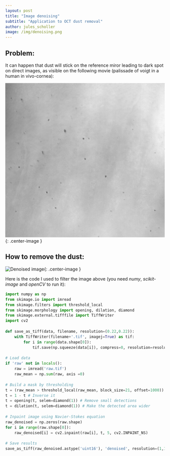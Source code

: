 ```yaml
---
layout: post
title: "Image denoising"
subtitle: "Application to OCT dust removal"
author: jules_scholler
image: /img/denoising.png
---
```


## Problem:

It can happen that dust will stick on the reference miror leading to dark spot on direct images, as visible on the following movie (palissade of voigt in a human in vivo-cornea):

![Raw image](../img/raw.gif){: .center-image }

## How to remove the dust:

![Denoised image](../img/denoised.gif){: .center-image }


Here is the code I used to filter the image above (you need *numy*, *scikit-image* and *openCV* to run it):

```python
import numpy as np
from skimage.io import imread
from skimage.filters import threshold_local
from skimage.morphology import opening, dilation, diamond
from skimage.external.tifffile import TiffWriter
import cv2

def save_as_tiff(data, filename, resolution=(0.22,0.22)):
    with TiffWriter(filename+'.tif', imagej=True) as tif:
        for i in range(data.shape[0]):
            tif.save(np.squeeze(data[i]), compress=0, resolution=resolution)

# Load data
if 'raw' not in locals():
    raw = imread('raw.tif')
    raw_mean = np.sum(raw, axis =0)
    
# Build a mask by thresholding
t = (raw_mean > threshold_local(raw_mean, block_size=21, offset=1000)).astype('uint8')
t = 1 - t # Inverse it
t = opening(t, selem=diamond(1)) # Remove small detections
t = dilation(t, selem=diamond(1)) # Make the detected area wider

# Inpaint image using Navier-Stokes equation
raw_denoised = np.zeros(raw.shape)
for i in range(raw.shape[0]):
    raw_denoised[i] = cv2.inpaint(raw[i], t, 5, cv2.INPAINT_NS)

# Save results
save_as_tiff(raw_denoised.astype('uint16'), 'denoised', resolution=(1,1))
```
